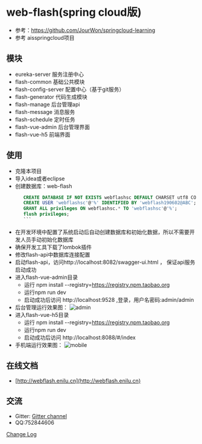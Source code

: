 # web-flash(spring cloud版)
- 参考：https://github.com/JourWon/springcloud-learning
- 参考 aisspringcloud项目 

## 模块
- eureka-server 服务注册中心
- flash-common 基础公共模块
- flash-config-server 配置中心（基于git服务）
- flash-generator 代码生成模块
- flash-manage 后台管理api
- flash-message 消息服务
- flash-schedule 定时任务
- flash-vue-admin 后台管理界面
- flash-vue-h5 前端界面
## 使用
- 克隆本项目
- 导入idea或者eclipse
- 创建数据库：web-flash
     ```sql
        CREATE DATABASE IF NOT EXISTS webflashsc DEFAULT CHARSET utf8 COLLATE utf8_general_ci; 
        CREATE USER 'webflashsc'@'%' IDENTIFIED BY 'webflash190602@ABC';
        GRANT ALL privileges ON webflashsc.* TO 'webflashsc'@'%';
        flush privileges;
        ```    
- 在开发环境中配置了系统启动后自动创建数据库和初始化数据，所以不需要开发人员手动初始化数据库
- 确保开发工具下载了lombok插件
- 修改flash-api中数据库连接配置
- 启动flash-api，访问http://localhost:8082/swagger-ui.html ， 保证api服务启动成功
- 进入flash-vue-admin目录
    - 运行 npm install --registry=https://registry.npm.taobao.org
    - 运行npm run dev
    - 启动成功后访问 http://localhost:9528 ,登录，用户名密码:admin/admin     
- 后台管理运行效果图：
    ![admin](https://gitee.com/enilu/web-flash/raw/master/docs/vuejs.gif)
- 进入flash-vue-h5目录
    - 运行 npm install --registry=https://registry.npm.taobao.org
    - 运行npm run dev
    - 启动成功后访问 http://localhost:8088/#/index
- 手机端运行效果图：
    ![mobile](https://gitee.com/enilu/web-flash/raw/master/docs/flash-mobile.gif)

## 在线文档
- [http://webflash.enilu.cn](http://webflash.enilu.cn)

## 交流
- Gitter: [Gitter channel](https://gitter.im/web-flash/community)
- QQ:752844606

[Change Log](http://webflash.enilu.cn/guide/other/changeLog.html)

